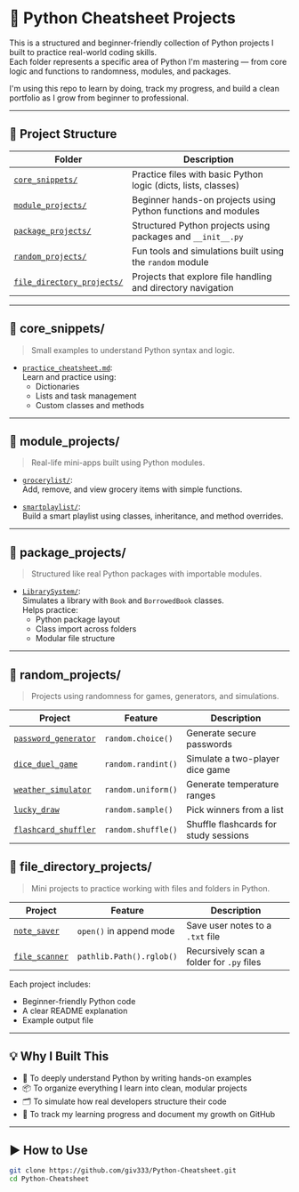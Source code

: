 # 🐍 Python Cheatsheet Projects

This is a structured and beginner-friendly collection of Python projects I built to practice real-world coding skills.  
Each folder represents a specific area of Python I'm mastering — from core logic and functions to randomness, modules, and packages.

I'm using this repo to learn by doing, track my progress, and build a clean portfolio as I grow from beginner to professional.

---

## 📁 Project Structure

| Folder | Description |
|--------|-------------|
| [`core_snippets/`](./core_snippets/) | Practice files with basic Python logic (dicts, lists, classes) |
| [`module_projects/`](./module_projects/) | Beginner hands-on projects using Python functions and modules |
| [`package_projects/`](./package_projects/) | Structured Python projects using packages and `__init__.py` |
| [`random_projects/`](./random_projects/) | Fun tools and simulations built using the `random` module |
| [`file_directory_projects/`](./file_directory_projects/) | Projects that explore file handling and directory navigation |
---

## 🔹 core_snippets/

> Small examples to understand Python syntax and logic.

- [`practice_cheatsheet.md`](./core_snippets/practice_cheatsheet.md):  
  Learn and practice using:
  - Dictionaries
  - Lists and task management
  - Custom classes and methods

---

## 🔹 module_projects/

> Real-life mini-apps built using Python modules.

- [`grocerylist/`](./module_projects/grocerylist/):  
  Add, remove, and view grocery items with simple functions.

- [`smartplaylist/`](./module_projects/smartplaylist/):  
  Build a smart playlist using classes, inheritance, and method overrides.

---

## 🔹 package_projects/

> Structured like real Python packages with importable modules.

- [`LibrarySystem/`](./package_projects/LibrarySystem/):  
  Simulates a library with `Book` and `BorrowedBook` classes.  
  Helps practice:
  - Python package layout
  - Class import across folders
  - Modular file structure

---

## 🔹 random_projects/

> Projects using randomness for games, generators, and simulations.

| Project | Feature | Description |
|--------|---------|-------------|
| [`password_generator`](./random_projects/password_generator/) | `random.choice()` | Generate secure passwords |
| [`dice_duel_game`](./random_projects/dice_duel_game/) | `random.randint()` | Simulate a two-player dice game |
| [`weather_simulator`](./random_projects/weather_simulator/) | `random.uniform()` | Generate temperature ranges |
| [`lucky_draw`](./random_projects/lucky_draw/) | `random.sample()` | Pick winners from a list |
| [`flashcard_shuffler`](./random_projects/flashcard_shuffler/) | `random.shuffle()` | Shuffle flashcards for study sessions |


## 🔹 file_directory_projects/

> Mini projects to practice working with files and folders in Python.

| Project | Feature | Description |
|--------|---------|-------------|
| [`note_saver`](./file_directory_projects/note_saver/) | `open()` in append mode | Save user notes to a `.txt` file |
| [`file_scanner`](./file_directory_projects/file_scanner/) | `pathlib.Path().rglob()` | Recursively scan a folder for `.py` files |


Each project includes:
- Beginner-friendly Python code
- A clear README explanation
- Example output file
---

## 💡 Why I Built This

- 🧠 To deeply understand Python by writing hands-on examples  
- 📦 To organize everything I learn into clean, modular projects  
- 🗂️ To simulate how real developers structure their code  
- 🚀 To track my learning progress and document my growth on GitHub  

---

## ▶️ How to Use

```bash
git clone https://github.com/giv333/Python-Cheatsheet.git
cd Python-Cheatsheet
